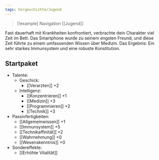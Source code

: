 ```yaml
---
tags: Vorgeschichte/Jugend
---
```

> [!example] Navigation 
>  [[Jugend]]

Fast dauerhaft mit Krankheiten konfrontiert, verbrachte dein Charakter viel Zeit im Bett. Das Smartphone wurde zu seinem engsten Freund, und diese Zeit führte zu einem umfassenden Wissen über Medizin. Das Ergebnis: Ein sehr starkes Immunsystem und eine robuste Konstitution.


## Startpaket
- Talente:
	- Geschick:
		- [[Verarzten]] +2
	- Intelligenz:
		- [[Konzentrieren]] +1
		- [[Medizin]] +3
		- [[Programmieren]] +2
		- [[Technik]] +3
- Passivfertigkeiten:
	- [[Allgemeinwissen]] +1
	- [[Immunsystem]] +5
	- [[Technikaffinität]] +2
	- [[Wahrnehmung]] +0
	- [[Wesenskenntnis]] +0
- Sondereffekte:
	- [[Erhöhte Vitalität]]
